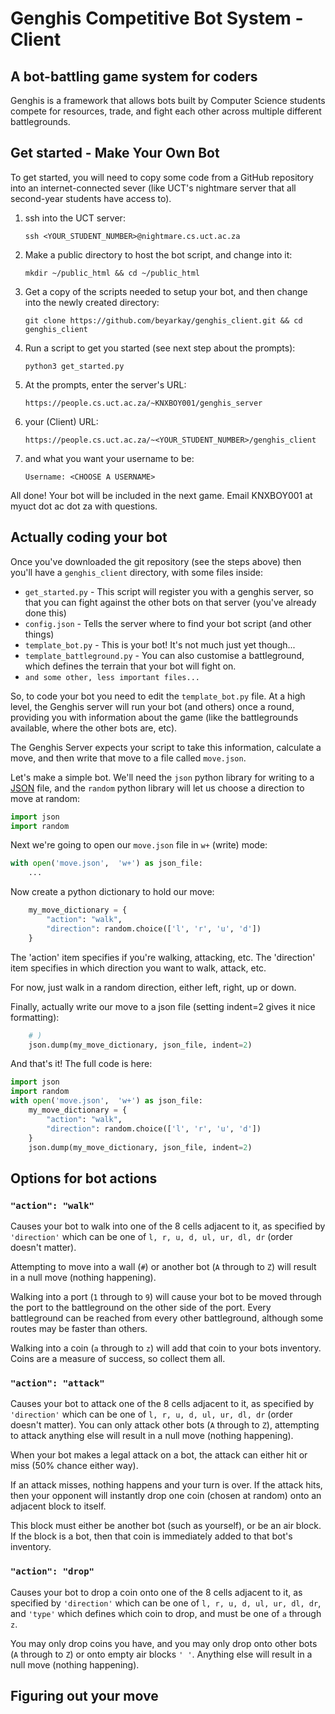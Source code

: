 # Genghis Competitive Bot System - Client
## A bot-battling game system for coders
Genghis is a framework that allows bots built by Computer Science 
students compete for resources, trade, and fight each other across 
multiple different battlegrounds.

## Get started - Make Your Own Bot
To get started, you will need to copy some code from a GitHub repository into an 
internet-connected sever (like UCT's nightmare server that all second-year students 
have access to).

1. ssh into the UCT server:

    ```ssh <YOUR_STUDENT_NUMBER>@nightmare.cs.uct.ac.za```
2. Make a public directory to host the bot script, and change into it:

    ```mkdir ~/public_html && cd ~/public_html```
3. Get a copy of the scripts needed to setup your bot, and then change into the newly created directory:

    ```git clone https://github.com/beyarkay/genghis_client.git && cd genghis_client```
4. Run a script to get you started (see next step about the prompts):

    ```python3 get_started.py```
5. At the prompts, enter the server's URL:

    ```https://people.cs.uct.ac.za/~KNXBOY001/genghis_server```
6. your (Client) URL:

    ```https://people.cs.uct.ac.za/~<YOUR_STUDENT_NUMBER>/genghis_client```
7. and what you want your username to be:

    ```Username: <CHOOSE A USERNAME>```
    
    
All done! Your bot will be included in the next game. Email KNXBOY001 at myuct dot ac dot za 
with questions.

## Actually coding your bot

Once you've downloaded the git repository (see the steps above) then you'll
have a ```genghis_client``` directory, with some files inside:
* ```get_started.py``` - This script will register you with a genghis server, so that
you can fight against the other bots on that server (you've already done this)
* ```config.json``` - Tells the server where to find your bot script (and other things)
* ```template_bot.py``` - This is your bot! It's not much just yet though...
* ```template_battleground.py``` - You can also customise a battleground, which defines
the terrain that your bot will fight on.
* ```and some other, less important files...```

So, to code your bot you need to edit the ```template_bot.py``` file. At a high
level, the Genghis server will run your bot (and others) once a round, providing
you with information about the game (like the battlegrounds available, where
the other bots are, etc). 

The Genghis Server expects your script to take this 
information, calculate a move, and then write that move to a file called 
```move.json```. 

Let's make a simple bot. We'll need the ```json``` python library for writing to a 
[JSON](https://www.programiz.com/python-programming/json) file, and the ```random```
python library will let us choose a direction to move at random:
```python
import json
import random
```
Next we're going to open our `move.json` file in `w+` (write) mode:
```python
with open('move.json',  'w+') as json_file:
    ...
```
Now create a python dictionary to hold our move:
```python
    my_move_dictionary = {
        "action": "walk",        
        "direction": random.choice(['l', 'r', 'u', 'd'])    
    }
```
The 'action' item specifies if you're walking, attacking, etc. 
The 'direction' item specifies in which direction you want to walk, attack, etc.
 
For now, just walk in a random direction, either left, right, up or down.

Finally, actually write our move to a json file 
(setting indent=2 gives it nice formatting):

```python
    # )
    json.dump(my_move_dictionary, json_file, indent=2)
```
And that's it! The full code is here:
```python
import json
import random
with open('move.json',  'w+') as json_file:
    my_move_dictionary = {
        "action": "walk",        
        "direction": random.choice(['l', 'r', 'u', 'd'])    
    }
    json.dump(my_move_dictionary, json_file, indent=2)
```

## Options for bot actions
### `"action": "walk"`
Causes your bot to walk into one of the 8 cells adjacent to it, 
as specified by `'direction'` which can be one of `l, r, u, d, ul, ur, dl, dr`
(order doesn't matter). 

Attempting to move into a wall (`#`) or another bot (`A` through to `Z`) 
will result in a null move (nothing happening).

Walking into a port (`1` through to `9`) will cause your bot to be 
moved through the port to the battleground on the other side of the port.
Every battleground can be reached from every other battleground, although
some routes may be faster than others.
   
Walking into a coin (`a` through to `z`) will add that coin to your
bots inventory. Coins are a measure of success, so collect them all.

### `"action": "attack"`
Causes your bot to attack one of the 8 cells adjacent to it, 
as specified by `'direction'` which can be one of `l, r, u, d, ul, ur, dl, dr`
(order doesn't matter). You can only attack other 
bots (`A` through to `Z`), attempting to attack anything else will result
in a null move (nothing happening).

When your bot makes a legal attack on a bot, the attack can either hit or miss 
(50% chance either way).

If an attack misses, nothing happens and your turn is over. If the 
attack hits, then your opponent will instantly drop one coin (chosen 
at random) onto an adjacent block to itself. 

This block must either be
another bot (such as yourself), or be an air block. If the block is a bot,
then that coin is immediately added to that bot's inventory.

### `"action": "drop"`
Causes your bot to drop a coin onto one of the 8 cells adjacent to it, 
as specified by `'direction'` which can be one of `l, r, u, d, ul, ur, dl, dr`, 
and `'type'` which defines which coin to drop, and must be one of `a` through `z`. 

You may only drop coins you have, and you may only drop onto other bots 
 (`A` through to `Z`) or onto empty air blocks `' '`. Anything else 
will result in a null move (nothing happening).

## Figuring out your move


